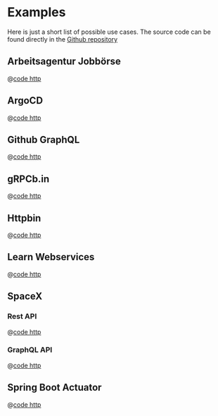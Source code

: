 # Examples

Here is just a short list of possible use cases. The source code can be found directly in the [Github repository](https://github.com/httpyac/httpyac.github.io/tree/main/examples)


## Arbeitsagentur Jobbörse

@[code http](../../examples/api/arbeitsagentur.http)

## ArgoCD

@[code http](../../examples/api/argocd.http)

## Github GraphQL

@[code http](../../examples/api/github.http)

## gRPCb.in

@[code http](../../examples/api/grpcbin.http)

## Httpbin

@[code http](../../examples/api/httpbin.http)

## Learn Webservices

@[code http](../../examples/api/lernwebservices.http)

## SpaceX

### Rest API

@[code http](../../examples/api/spacex.http)

### GraphQL API

@[code http](../../examples/api/spacex_graphql.http)

## Spring Boot Actuator

@[code http](../../examples/api/springboot_actuator.http)
